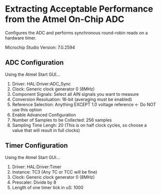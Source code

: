 # Extracting Acceptable Performance from the Atmel On-Chip ADC
Configures the ADC and performs synchronous round-robin reads on a hardware timer.

Microchip Studio Version: 7.0.2594

## ADC Configuration
Using the Atmel Start GUI...
1. Driver: HAL:Driver:ADC_Sync
2. Clock: Generic clock generator 0 (8MHz)
3. Component Signals: Select all AIN signals you want to measure
4. Conversion Resoluation: 16-bit (averaging must be enabled)
5. Reference Selection: Anything EXCEPT 1.0 voltage reference <- Do NOT use this option
6. Enable Advanced Configuration
7. Number of Samples to be Collected: 256 samples
8. Sampling Time Lengh: 20 (This is on half clock cycles, so choose a value that will result in full clocks)

## Timer Configuration
Using the Atmel Start GUI...
1. Driver: HAL:Driver:Timer
2. Instance: TC3 (Any TC or TCC will be fine)
3. Clock: Generic clock generator 0 (8MHz)
4. Prescaler: Divide by 8
5. Length of one timer tick in uS: 1000